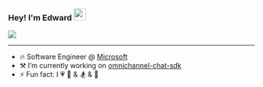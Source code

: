 ### Hey! I'm Edward <img src="https://media.giphy.com/media/hvRJCLFzcasrR4ia7z/giphy.gif" width="25px">

<!--
**xTEddie/xTEddie** is a ✨ _special_ ✨ repository because its `README.md` (this file) appears on your GitHub profile.

Here are some ideas to get you started:

- 🔭 I’m currently working on ...
- 🌱 I’m currently learning ...
- 👯 I’m looking to collaborate on ...
- 🤔 I’m looking for help with ...
- 💬 Ask me about ...
- 📫 How to reach me: ...
- 😄 Pronouns: ...
- ⚡ Fun fact: ...
-->

![](https://visitor-badge.glitch.me/badge?page_id=xTEddie.xTEddie)

-------

- 🔥 Software Engineer @ [Microsoft](microsoft.com)
- ⚒ I’m currently working on [omnichannel-chat-sdk](https://github.com/microsoft/omnichannel-chat-sdk)
- ⚡ Fun fact: I 💗 🏸 & 🏂 & 🍴

